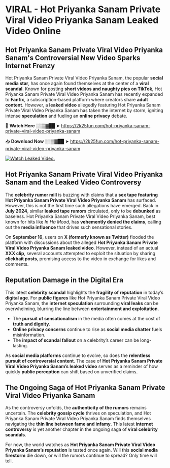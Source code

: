 # VIRAL - Hot Priyanka Sanam Private Viral Video Priyanka Sanam Leaked Video Online

## **Hot Priyanka Sanam Private Viral Video Priyanka Sanam's Controversial New Video Sparks Internet Frenzy**  

Hot Priyanka Sanam Private Viral Video Priyanka Sanam, the popular **social media star**, has once again found themselves at the center of a **viral scandal**. Known for posting **short videos and naughty pics on TikTok**, Hot Priyanka Sanam Private Viral Video Priyanka Sanam has recently expanded to **Fanfix**, a subscription-based platform where creators share **adult content**. However, a **leaked video** allegedly featuring Hot Priyanka Sanam Private Viral Video Priyanka Sanam has taken the internet by storm, igniting intense **speculation** and fueling an **online privacy** debate.  

🔴 **Watch Here** ░░▒▓██ ➤ https://2k25fun.com/hot-priyanka-sanam-private-viral-video-priyanka-sanam  

📥 **Download Now** ░░▒▓██ ➤ https://2k25fun.com/hot-priyanka-sanam-private-viral-video-priyanka-sanam  

[![Watch Leaked Video.](https://miro.medium.com/v2/resize:fit:828/format:webp/1*cilzJN44JGOrTw9NJCrNHA.gif "Watch Leaked Video")](https://2k25fun.com/hot-priyanka-sanam-private-viral-video-priyanka-sanam)

## **Hot Priyanka Sanam Private Viral Video Priyanka Sanam and the Leaked Video Controversy**  

The **celebrity rumor mill** is buzzing with claims that a **sex tape featuring Hot Priyanka Sanam Private Viral Video Priyanka Sanam** has surfaced. However, this is not the first time such allegations have emerged. Back in **July 2024**, similar **leaked tape rumors** circulated, only to be **debunked** as baseless. Hot Priyanka Sanam Private Viral Video Priyanka Sanam, best known for hits like *In Ha Mood*, has **vehemently denied the claims**, calling out the **media influence** that drives such sensational stories.  

On **September 16**, users on **X (formerly known as Twitter)** flooded the platform with discussions about the alleged **Hot Priyanka Sanam Private Viral Video Priyanka Sanam leaked video**. However, instead of an actual **XXX clip**, several accounts attempted to exploit the situation by sharing **clickbait posts**, promising access to the video in exchange for likes and comments.  

## **Reputation Damage in the Digital Era**  

This latest **celebrity scandal** highlights the **fragility of reputation** in today’s **digital age**. For **public figures** like Hot Priyanka Sanam Private Viral Video Priyanka Sanam, the **internet speculation** surrounding **viral leaks** can be overwhelming, blurring the line between **entertainment and exploitation**.  

- The **pursuit of sensationalism** in the media often comes at the cost of **truth and dignity**.  
- **Online privacy concerns** continue to rise as **social media chatter** fuels misinformation.  
- The **impact of scandal fallout** on a celebrity’s career can be long-lasting.  

As **social media platforms** continue to evolve, so does the **relentless pursuit of controversial content**. The case of **Hot Priyanka Sanam Private Viral Video Priyanka Sanam’s leaked video** serves as a reminder of how quickly **public perception** can shift based on unverified claims.  

## **The Ongoing Saga of Hot Priyanka Sanam Private Viral Video Priyanka Sanam**  

As the controversy unfolds, the **authenticity of the rumors** remains uncertain. The **celebrity gossip cycle** thrives on speculation, and Hot Priyanka Sanam Private Viral Video Priyanka Sanam finds themselves navigating the **thin line between fame and infamy**. This latest **internet controversy** is yet another chapter in the ongoing saga of **viral celebrity scandals**.  

For now, the world watches as **Hot Priyanka Sanam Private Viral Video Priyanka Sanam’s reputation** is tested once again. Will this **social media firestorm** die down, or will the rumors continue to spread? Only time will tell.